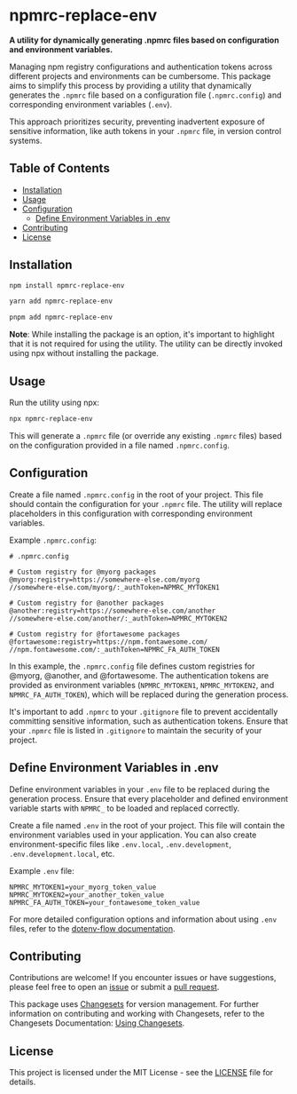 # npmrc-replace-env

**A utility for dynamically generating .npmrc files based on configuration and environment variables.**

Managing npm registry configurations and authentication tokens across different projects and environments can be cumbersome. This package aims to simplify this process by providing a utility that dynamically generates the `.npmrc` file based on a configuration file (`.npmrc.config`) and corresponding environment variables (`.env`).

This approach prioritizes security, preventing inadvertent exposure of sensitive information, like auth tokens in your `.npmrc` file, in version control systems.

## Table of Contents

- [Installation](#installation)
- [Usage](#usage)
- [Configuration](#configuration)
  - [Define Environment Variables in .env](#define-environment-variables-in-env)
- [Contributing](#contributing)
- [License](#license)

## Installation

```bash
npm install npmrc-replace-env

yarn add npmrc-replace-env

pnpm add npmrc-replace-env
```

**Note**: While installing the package is an option, it's important to highlight that it is not required for using the utility. The utility can be directly invoked using npx without installing the package.

## Usage

Run the utility using npx:

```bash
npx npmrc-replace-env
```

This will generate a `.npmrc` file (or override any existing `.npmrc` files) based on the configuration provided in a file named `.npmrc.config`.

## Configuration

Create a file named `.npmrc.config` in the root of your project. This file should contain the configuration for your `.npmrc` file. The utility will replace placeholders in this configuration with corresponding environment variables.

Example `.npmrc.config`:

```plaintext
# .npmrc.config

# Custom registry for @myorg packages
@myorg:registry=https://somewhere-else.com/myorg
//somewhere-else.com/myorg/:_authToken=NPMRC_MYTOKEN1

# Custom registry for @another packages
@another:registry=https://somewhere-else.com/another
//somewhere-else.com/another/:_authToken=NPMRC_MYTOKEN2

# Custom registry for @fortawesome packages
@fortawesome:registry=https://npm.fontawesome.com/
//npm.fontawesome.com/:_authToken=NPMRC_FA_AUTH_TOKEN
```

In this example, the `.npmrc.config` file defines custom registries for @myorg, @another, and @fortawesome. The authentication tokens are provided as environment variables (`NPMRC_MYTOKEN1`, `NPMRC_MYTOKEN2`, and `NPMRC_FA_AUTH_TOKEN`), which will be replaced during the generation process.

It's important to add `.npmrc` to your `.gitignore` file to prevent accidentally committing sensitive information, such as authentication tokens. Ensure that your `.npmrc` file is listed in `.gitignore` to maintain the security of your project.

## Define Environment Variables in .env

Define environment variables in your `.env` file to be replaced during the generation process. Ensure that every placeholder and defined environment variable starts with `NPMRC_` to be loaded and replaced correctly.

Create a file named `.env` in the root of your project. This file will contain the environment variables used in your application. You can also create environment-specific files like `.env.local`, `.env.development`, `.env.development.local`, etc.

Example `.env` file:

```dotenv
NPMRC_MYTOKEN1=your_myorg_token_value
NPMRC_MYTOKEN2=your_another_token_value
NPMRC_FA_AUTH_TOKEN=your_fontawesome_token_value
```

For more detailed configuration options and information about using `.env` files, refer to the [dotenv-flow documentation](https://www.npmjs.com/package/dotenv-flow).

## Contributing

Contributions are welcome! If you encounter issues or have suggestions, please feel free to open an [issue](https://github.com/dennzimm/npmrc-replace-env/issues) or submit a [pull request](https://github.com/dennzimm/npmrc-replace-env/pulls).

This package uses [Changesets](https://github.com/changesets/changesets/tree/main) for version management. For further information on contributing and working with Changesets, refer to the Changesets Documentation: [Using Changesets](https://github.com/changesets/changesets/blob/main/docs/intro-to-using-changesets.md).

## License

This project is licensed under the MIT License - see the [LICENSE](./LICENSE) file for details.